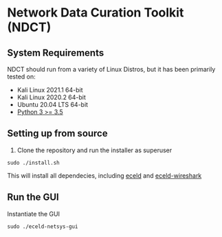 # Network Data Curation Toolkit (NDCT)

## System Requirements
NDCT should run from a variety of Linux Distros, but it has been primarily tested on:
* Kali Linux 2021.1 64-bit
* Kali Linux 2020.2 64-bit
* Ubuntu 20.04 LTS 64-bit
* [Python 3 >= 3.5](https://www.python.org/downloads/release/python-369/)

## Setting up from source

1. Clone the repository and run the installer as superuser
```
sudo ./install.sh
```
This will install all dependecies, including [eceld](https://github.com/ARL-UTEP-OC/eceld) and [eceld-wireshark](https://github.com/ARL-UTEP-OC/eceld-wireshark)

## Run the GUI
Instantiate the GUI
```
sudo ./eceld-netsys-gui
```
